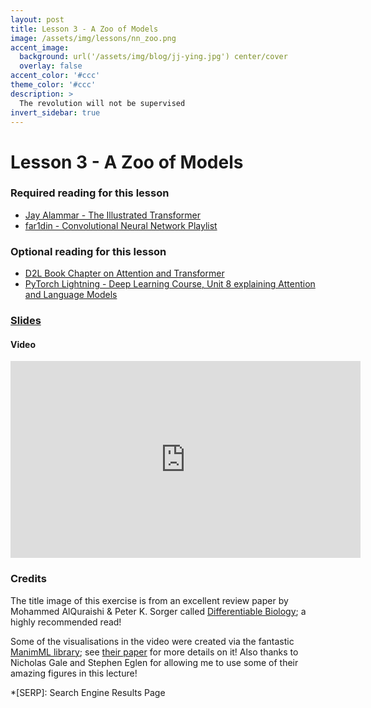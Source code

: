 ```yaml
---
layout: post
title: Lesson 3 - A Zoo of Models
image: /assets/img/lessons/nn_zoo.png
accent_image: 
  background: url('/assets/img/blog/jj-ying.jpg') center/cover
  overlay: false
accent_color: '#ccc'
theme_color: '#ccc'
description: >
  The revolution will not be supervised
invert_sidebar: true
---
```


# Lesson 3 - A Zoo of Models

### Required reading for this lesson

- [Jay Alammar - The Illustrated Transformer](http://jalammar.github.io/illustrated-transformer/)
- [far1din - Convolutional Neural Network Playlist](https://www.youtube.com/playlist?list=PL1sQgSTcAaT7MbcLWacjsqoOQvqzMdUWg)

### Optional reading for this lesson
- [D2L Book Chapter on Attention and Transformer](https://d2l.ai/chapter_attention-mechanisms-and-transformers/index.html)
- [PyTorch Lightning - Deep Learning Course, Unit 8 explaining Attention and Language Models](https://lightning.ai/courses/deep-learning-fundamentals/unit-8.0-natural-language-processing-and-large-language-models/)

### [Slides](/assets/slides/03_modelzoo.pdf)

#### Video

<iframe width="560" height="315" src="https://www.youtube.com/embed/kf0qCNwOKCI?si=pYEbVBnwVvk0e001" title="YouTube video player" frameborder="0" allow="accelerometer; autoplay; clipboard-write; encrypted-media; gyroscope; picture-in-picture; web-share" allowfullscreen></iframe>

### Credits

The title image of this exercise is from an excellent review paper by Mohammed AlQuraishi & Peter K. Sorger called [Differentiable Biology](https://www.nature.com/articles/s41592-021-01283-4); a highly recommended read!

Some of the visualisations in the video were created via the fantastic [ManimML library](https://github.com/helblazer811/ManimML); see [their paper](https://arxiv.org/pdf/2306.17108.pdf) for more details on it! Also thanks to Nicholas Gale and Stephen Eglen for allowing me to use some of their amazing figures in this lecture!

*[SERP]: Search Engine Results Page
